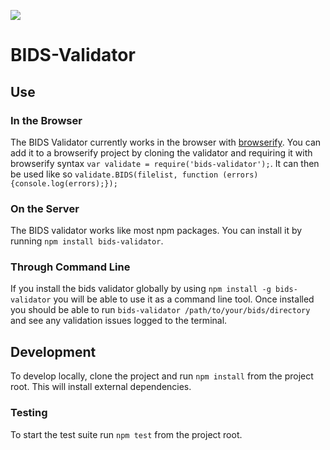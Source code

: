 ![](https://circleci.com/gh/Squishymedia/bids-validator.svg?style=shield&circle-token=:circle-token)

# BIDS-Validator

## Use

### In the Browser

The BIDS Validator currently works in the browser with [browserify](http://browserify.org/). You can add it to a browserify project by cloning the validator and requiring it with browserify syntax ```var validate = require('bids-validator');```. It can then be used like so ```validate.BIDS(filelist, function (errors) {console.log(errors);});```

### On the Server

The BIDS validator works like most npm packages. You can install it by running ```npm install bids-validator```. 

### Through Command Line

If you install the bids validator globally by using ```npm install -g bids-validator``` you will be able to use it as a command line tool. Once installed you should be able to run ```bids-validator /path/to/your/bids/directory``` and see any validation issues logged to the terminal.

## Development

To develop locally, clone the project and run ```npm install``` from the project root. This will install external dependencies.

### Testing

To start the test suite run ```npm test``` from the project root.
